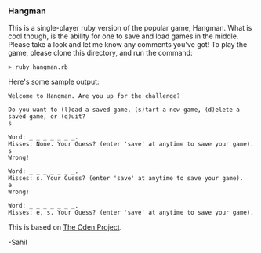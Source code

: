 ### Hangman

This is a single-player ruby version of the popular game, Hangman. What is cool though, is the ability for one to save and load games in the middle. Please take a look and let me know any comments you've got! To play the game,
please clone this directory, and run the command:
```
> ruby hangman.rb
```

Here's some sample output:
```
Welcome to Hangman. Are you up for the challenge?

Do you want to (l)oad a saved game, (s)tart a new game, (d)elete a saved game, or (q)uit?
s

Word: _ _ _ _ _ _ _.
Misses: None. Your Guess? (enter 'save' at anytime to save your game).
s
Wrong!

Word: _ _ _ _ _ _ _.
Misses: s. Your Guess? (enter 'save' at anytime to save your game).
e
Wrong!

Word: _ _ _ _ _ _ _.
Misses: e, s. Your Guess? (enter 'save' at anytime to save your game).
```

This is based on [The Oden Project](http://www.theodinproject.com/ruby-programming/file-i-o-and-serialization).

-Sahil
